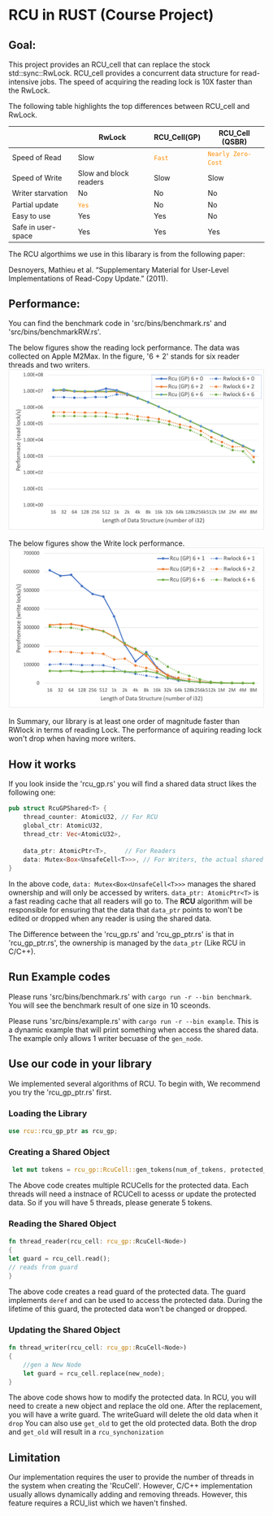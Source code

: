 
#  RCU in RUST (Course Project)

## Goal:
This project provides an RCU_cell that can replace the stock  std::sync::RwLock. RCU_cell provides a concurrent data structure for read-intensive jobs. The speed of acquiring the reading lock is 10X faster than the RwLock.  

The following table highlights the top differences between RCU_cell and RwLock. 

|  | RwLock  | RCU_Cell(GP)| RCU_Cell (QSBR) | 
| ------------- | ------------- | ------------- | ------------- |
| Speed of Read | Slow  | <code style="color : Darkorange">Fast</code> | <code style="color : Darkorange">Nearly Zero-Cost</code> ||
| Speed of Write | Slow and block readers | Slow  | Slow |
|Writer starvation|No|No|No|
|Partial update|<code style="color : Darkorange">Yes</code>|No|No|
|Easy to use |Yes|Yes|No|
|Safe in user-space |Yes|Yes|Yes|

The RCU algorthims we use in this libarary is from the following paper:

Desnoyers, Mathieu et al. “Supplementary Material for User-Level Implementations of Read-Copy Update.” (2011).

## Performance:
You can find the benchmark code in 'src/bins/benchmark.rs' and 'src/bins/benchmarkRW.rs'. 

The below figures show the reading lock performance. The data was collected on Apple M2Max. In the figure, '6 + 2'  stands for six reader threads and two writers. 
![Reading Peroformace](figures/Reading.png)

The below figures show the Write lock performance. 
![Writing Peroformace](figures/Writing.png)

In Summary, our library is at least one order of magnitude faster than RWlock in terms of reading Lock. The performance of aquiring reading lock won't drop when having more writers. 
## How it works 

If you look inside the 'rcu_gp.rs' you will find a shared data struct likes the following one:
```rust
pub struct RcuGPShared<T> {
    thread_counter: AtomicU32, // For RCU
    global_ctr: AtomicU32,
    thread_ctr: Vec<AtomicU32>,

    data_ptr: AtomicPtr<T>,     // For Readers
    data: Mutex<Box<UnsafeCell<T>>>, // For Writers, the actual shared data (shared ownership)
}
```
In the above code, ```data: Mutex<Box<UnsafeCell<T>>>``` manages the shared ownership and will only be accessed by writers. ```data_ptr: AtomicPtr<T>``` is a fast reading cache that all readers will go to. The **RCU** algorithm will be responsible for ensuring that the data that ```data_ptr``` points to won't be edited or dropped when any reader is using the shared data. 

The Difference between the 'rcu_gp.rs' and 'rcu_gp_ptr.rs' is that in 'rcu_gp_ptr.rs', the ownership is managed by the ```data_ptr``` (Like RCU in C/C++). 

## Run Example codes 
Please runs 'src/bins/benchmark.rs' with ```cargo run -r --bin benchmark```. You will see the benchmark result of one size in 10 sceonds.

Please runs 'src/bins/example.rs' with ```cargo run -r --bin example```. This is a dynamic example that will print something when access the shared data. The example only allows 1 writer becuase of the ```gen_node```.

## Use our code in your library 
We implemented several algorithms of RCU. To begin with, We recommend you try the 'rcu_gp_ptr.rs' first. 

### Loading the Library 
```rust
use rcu::rcu_gp_ptr as rcu_gp;
```
### Creating a Shared Object
```rust
 let mut tokens = rcu_gp::RcuCell::gen_tokens(num_of_tokens, protected_data);
```
The Above code creates multiple RCUCells for the protected data. Each threads will need a instnace of RCUCell to acesss or update the protected data. So if you will have 5 threads, please generate 5 tokens. 
### Reading the Shared Object
```rust
fn thread_reader(rcu_cell: rcu_gp::RcuCell<Node>)
{
let guard = rcu_cell.read();
// reads from guard
}
```
The above code creates a read guard of the protected data. The guard implements ```deref``` and can be used to access the protected data. During the lifetime of this guard, the protected data won't be changed or dropped. 
### Updating the Shared Object
```rust
fn thread_writer(rcu_cell: rcu_gp::RcuCell<Node>)
{
    //gen a New Node
    let guard = rcu_cell.replace(new_node);
}
```
The above code shows how to modify the protected data. In RCU, you will need to create a new object and replace the old one. After the replacement, you will have a write guard. The writeGuard will delete the old data when it ```drop``` You can also use ```get_old``` to get the old protected data. Both the drop and ```get_old``` will result in a ```rcu_synchonization```
## Limitation

Our implementation requires the user to provide the number of threads in the system when creating the 'RcuCell'. However, C/C++ implementation usually allows dynamically adding and removing threads. However, this feature requires a RCU_list which we haven't finshed. 

